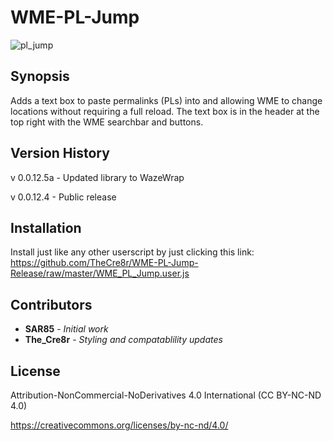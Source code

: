 
# WME-PL-Jump
![pl_jump](https://cloud.githubusercontent.com/assets/6027150/19580536/d629a97e-96f4-11e6-904c-383fc60b3bf0.png)

## Synopsis

Adds a text box to paste permalinks (PLs) into and allowing WME to change locations without requiring a full reload.  The text box is in the header at the top right with the WME searchbar and buttons.

## Version History

v 0.0.12.5a - Updated library to WazeWrap

v 0.0.12.4 - Public release

## Installation

Install just like any other userscript by just clicking this link:
https://github.com/TheCre8r/WME-PL-Jump-Release/raw/master/WME_PL_Jump.user.js

## Contributors

* **SAR85** - *Initial work*
* **The_Cre8r** - *Styling and compatablility updates*

## License


Attribution-NonCommercial-NoDerivatives 4.0 International (CC BY-NC-ND 4.0)

https://creativecommons.org/licenses/by-nc-nd/4.0/
